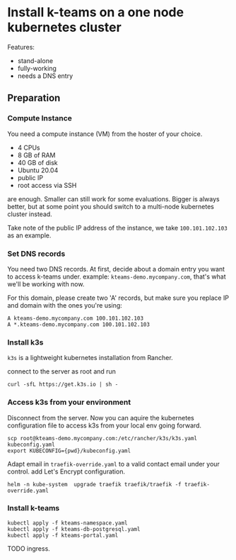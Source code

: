 # Install k-teams on a one node kubernetes cluster

Features:
* stand-alone
* fully-working
* needs a DNS entry

## Preparation
             
### Compute Instance

You need a compute instance (VM) from the hoster of your choice. 

* 4 CPUs 
* 8 GB of RAM 
* 40 GB of disk 
* Ubuntu 20.04
* public IP
* root access via SSH

are enough. Smaller can still work for some evaluations. Bigger is always better, but at some point you should switch to a multi-node kubernetes cluster instead.
                                  
Take note of the public IP address of the instance, we take `100.101.102.103` as an example.

### Set DNS records

You need two DNS records. At first, decide about a domain entry you want to access k-teams under. example: `kteams-demo.mycompany.com`, that's what we'll be working with now.

For this domain, please create two 'A' records, but make sure you replace IP and domain with the ones you're using:

```
A kteams-demo.mycompany.com 100.101.102.103
A *.kteams-demo.mycompany.com 100.101.102.103
```

### Install k3s

`k3s` is a lightweight kubernetes installation from Rancher.

connect to the server as root and run

` curl -sfL https://get.k3s.io | sh - `

### Access k3s from your environment                                                                    
Disconnect from the server. 
Now you can aquire the kubernetes configuration file to access k3s from your local env going forward.

```
scp root@kteams-demo.mycompany.com:/etc/rancher/k3s/k3s.yaml kubeconfig.yaml
export KUBECONFIG={pwd}/kubeconfig.yaml
```
                                                        
Adapt email in `traefik-override.yaml` to a valid contact email under your control. 
add Let's Encrypt configuration. 
```
helm -n kube-system  upgrade traefik traefik/traefik -f traefik-override.yaml
```

### Install k-teams

```
kubectl apply -f kteams-namespace.yaml
kubectl apply -f kteams-db-postgresql.yaml
kubectl apply -f kteams-portal.yaml
```
TODO ingress.


